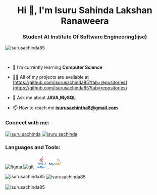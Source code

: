 <h1 align="center">Hi 👋, I'm Isuru Sahinda Lakshan Ranaweera</h1>
<h3 align="center">Student At Institute Of Software Engineering(ijse)</h3>
<p align="left"> <img src="https://komarev.com/ghpvc/?username=isurusachinda85&label=Profile%20views&color=0e75b6&style=flat" alt="isurusachinda85" /> </p>
<p align="left"> <a href="https://twitter.com/" target="blank"><img src="https://img.shields.io/twitter/follow/?logo=twitter&style=for-the-badge" alt="" /></a> </p>

- 🌱 I’m currently learning **Computer Science**

- 👨‍💻 All of my projects are available at [https://github.com/isurusachinda85?tab=repositories](https://github.com/isurusachinda85?tab=repositories)

- 💬 Ask me about **JAVA,MySQL**

- 📫 How to reach me **isurusachintha8@gmail.com**
<h3 align="left">Connect with me:</h3>
<p align="left">
<a href="https://linkedin.com/in/isuru sachinda" target="blank"><img align="center" src="https://raw.githubusercontent.com/rahuldkjain/github-profile-readme-generator/master/src/images/icons/Social/linked-in-alt.svg" alt="isuru sachinda" height="30" width="40" /></a>
<a href="https://www.hackerrank.com/isuru sachinda" target="blank"><img align="center" src="https://raw.githubusercontent.com/rahuldkjain/github-profile-readme-generator/master/src/images/icons/Social/hackerrank.svg" alt="isuru sachinda" height="30" width="40" /></a>
</p>

<h3 align="left">Languages and Tools:</h3>
<p align="left"> <a href="https://www.figma.com/" target="_blank" rel="noreferrer"> <img src="https://www.vectorlogo.zone/logos/figma/figma-icon.svg" alt="figma" width="40" height="40"/> </a> <a href="https://git-scm.com/" target="_blank" rel="noreferrer"> <img src="https://www.vectorlogo.zone/logos/git-scm/git-scm-icon.svg" alt="git" width="40" height="40"/> </a> <a href="https://www.java.com" target="_blank" rel="noreferrer"> <img src="https://raw.githubusercontent.com/devicons/devicon/master/icons/java/java-original.svg" alt="java" width="40" height="40"/> </a> <a href="https://www.mysql.com/" target="_blank" rel="noreferrer"> <img src="https://raw.githubusercontent.com/devicons/devicon/master/icons/mysql/mysql-original-wordmark.svg" alt="mysql" width="40" height="40"/> </a> </p>

<p><img align="left" src="https://github-readme-stats.vercel.app/api/top-langs?username=isurusachinda85&show_icons=true&locale=en&layout=compact" alt="isurusachinda85" /></p>

<p>&nbsp;<img align="center" src="https://github-readme-stats.vercel.app/api?username=isurusachinda85&show_icons=true&locale=en" alt="isurusachinda85" /></p>

<p><img align="center" src="https://github-readme-streak-stats.herokuapp.com/?user=isurusachinda85&" alt="isurusachinda85" /></p>

